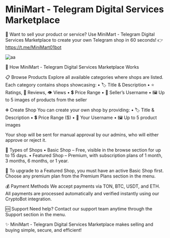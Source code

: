 # MiniMart - Telegram Digital Services Marketplace
🛒 Want to sell your product or service? Use MiniMart - Telegram Digital Services Marketplace to create your own Telegram shop in 60 seconds! 👉 https://t.me/MiniMart01bot

![aa](https://github.com/user-attachments/assets/9a3e0e22-e732-4ba4-922c-f4fdffedb302)



🛒 How MiniMart - Telegram Digital Services Marketplace Works

📋 Browse Products
Explore all available categories where shops are listed. Each category contains shops showcasing:
• 🏷️ Title & Description
• ⭐ Ratings, 💬 Reviews, 👁️ Views
• 💲 Price Range
• 👤 Seller’s Username
• 🖼️ Up to 5 images of products from the seller

➕ Create Shop
You can create your own shop by providing:
• 🏷️ Title & Description
• 💲 Price Range ($)
• 👤 Your Username
• 🖼️ Up to 5 product images

Your shop will be sent for manual approval by our admins, who will either approve or reject it.

🏪 Types of Shops
• Basic Shop – Free, visible in the browse section for up to 15 days.
• Featured Shop – Premium, with subscription plans of 1 month, 3 months, 6 months, or 1 year.

💎 To upgrade to a Featured Shop, you must have an active Basic Shop first. Choose any premium plan from the Premium Plans section in the menu.

💰 Payment Methods
We accept payments via TON, BTC, USDT, and ETH.
All payments are processed automatically and verified instantly using our CryptoBot integration.

🆘 Support
Need help? Contact our support team anytime through the Support section in the menu.

✨ MiniMart - Telegram Digital Services Marketplace makes selling and buying simple, secure, and efficient!
